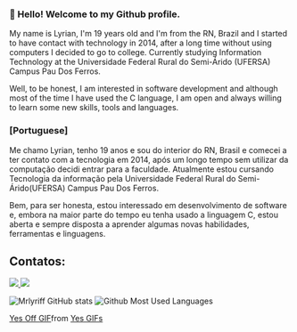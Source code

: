 
### 👋 Hello! Welcome to my Github profile.
<p>
My name is Lyrian, I'm 19 years old and I'm from the RN, Brazil and I started to have contact with technology in 2014, after a long time without using computers I decided to go to college.
Currently studying Information Technology at the Universidade Federal Rural do Semi-Árido (UFERSA) Campus Pau Dos Ferros.

Well, to be honest, I am interested in software development and although most of the time I have used the C language, I am open and always willing to learn some new skills, tools and languages.
<p>

<p>

  
   ### [Portuguese]
Me chamo Lyrian, tenho 19 anos e sou do interior do RN, Brasil e comecei a ter contato com a tecnologia em 2014, após um longo tempo sem utilizar da computação decidi entrar para a faculdade.
Atualmente estou cursando Tecnologia da informação pela Universidade Federal Rural do Semi-Árido(UFERSA) Campus Pau Dos Ferros.

Bem, para ser honesta, estou interessado em desenvolvimento de software e, embora na maior parte do tempo eu tenha usado a linguagem C, estou aberta e sempre disposta a aprender algumas novas habilidades, ferramentas e linguagens.

## Contatos:
<div>
<a href="https://instagram.com/lyrian__" target="_blank">
<img loading="lazy" src="https://img.shields.io/badge/-Instagram-%23E4405F?style=for-the-badge&logo=instagram&logoColor=white" target="_blank">
</a>
<a href = "mailto:lyrif019@gmail.com"><img loading="lazy" src="https://img.shields.io/badge/Gmail-D14836?style=for-the-badge&logo=gmail&logoColor=white" target="_blank"></a>
<div>


![Mrlyriff GitHub stats](https://github-readme-stats.vercel.app/api?username=Mrlyriff&show_icons=true&count_private=true&theme=dark)
![Github Most Used Languages](https://github-readme-stats.vercel.app/api/top-langs/?username=Mrlyriff&layout=compact&theme=dark)


<div class="tenor-gif-embed" data-postid="22746518" data-share-method="host" data-aspect-ratio="0.775" data-width="100%"><a href="https://tenor.com/view/yes-off-work-im-dancing-gif-22746518">Yes Off GIF</a>from <a href="https://tenor.com/search/yes-gifs">Yes GIFs</a></div> <script type="text/javascript" async src="https://tenor.com/embed.js"></script>
  
<!--
**Mrlyriff/Mrlyriff** is a ✨ _special_ ✨ repository because its `README.md` (this file) appears on your GitHub profile.

Here are some ideas to get you started:

- 🔭 I’m currently working on ...
- 🌱 I’m currently learning ...
- 👯 I’m looking to collaborate on ...
- 🤔 I’m looking for help with ...
- 💬 Ask me about ...
- 📫 How to reach me: ...
- 😄 Pronouns: ...
- ⚡ Fun fact: ...
-->
